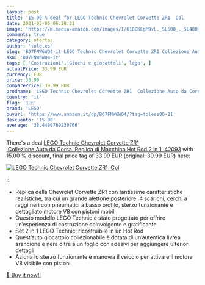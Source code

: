 ```yaml
---
layout: post
title: '15.00 % deal for LEGO Technic Chevrolet Corvette ZR1  Col'
date: 2021-05-05 06:28:31
image: 'https://m.media-amazon.com/images/I/61BOKCgM9vL._SL500_._SL400_.jpg'
comments: true
category: ofertas
author: 'tole.es'
slug: 'B07FNW6WQ4-it LEGO Technic Chevrolet Corvette ZR1 Collezione Auto da...'
sku: 'B07FNW6WQ4-it'
tags: [ 'Costruzioni','Giochi e giocattoli','lego', ]
actualPrice: 33.99 EUR
currency: EUR
price: 33.99
comparePrice: 39.99 EUR
prodname: 'LEGO Technic Chevrolet Corvette ZR1  Collezione Auto da Corsa  Replica di Macchina Hot Rod 2 in 1  42093'
country: 'it'
flag: '🇮🇹'
brand: 'LEGO'
buyurl: 'https://www.amazon.it/dp/B07FNW6WQ4/?tag=tolees00-21'
descuento: '15.00'
average: '38.4480769230766'
---
```


There's a deal [LEGO Technic Chevrolet Corvette ZR1  Collezione Auto da Corsa  Replica di Macchina Hot Rod 2 in 1  42093](https://www.amazon.it/dp/B07FNW6WQ4/?tag=tolees00-21)  with  15.00 % discount, final price tag of  33.99 EUR (original: 39.99 EUR) here:

[![LEGO Technic Chevrolet Corvette ZR1  Col](https://m.media-amazon.com/images/I/61BOKCgM9vL._SL500_._SL400_.jpg)](https://www.amazon.it/dp/B07FNW6WQ4/?tag=tolees00-21)

ℹ️:

- Replica della Chevrolet Corvette ZR1 con tantissime caratteristiche realistiche, tra cui un grande alettone posteriore, 4 scarichi, cerchi a raggi neri con pneumatici a basso profilo, sterzo funzionante e dettagliato motore V8 con pistoni mobili
- Questo modello LEGO Technic è stato progettato per offrire un’esperienza di costruzione coinvolgente e gratificante
- Set 2 in 1 LEGO Technic: ricostruibile in un Hot Rod
- Quest’auto giocattolo collezionabile è dotata di un’autentica livrea arancione e nera oltre a un foglio con adesivi per aggiungere ulteriori dettagli
- Aziona lo sterzo funzionante e manovra il veicolo per attivare il motore V8 visibile con pistoni

[🛒 Buy it now!!](https://www.amazon.it/dp/B07FNW6WQ4/?tag=tolees00-21)
